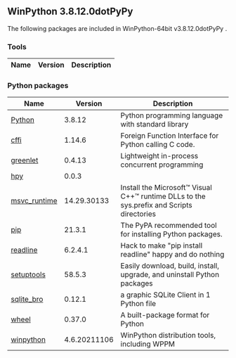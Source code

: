 ## WinPython 3.8.12.0dotPyPy 

The following packages are included in WinPython-64bit v3.8.12.0dotPyPy .

### Tools

Name | Version | Description
-----|---------|------------


### Python packages

Name | Version | Description
-----|---------|------------
[Python](http://www.python.org/) | 3.8.12 | Python programming language with standard library
[cffi](https://pypi.org/project/cffi) | 1.14.6 | Foreign Function Interface for Python calling C code.
[greenlet](https://pypi.org/project/greenlet) | 0.4.13 | Lightweight in-process concurrent programming
[hpy](https://pypi.org/project/hpy) | 0.0.3 | 
[msvc_runtime](https://pypi.org/project/msvc_runtime) | 14.29.30133 | Install the Microsoft&#8482; Visual C++&#8482; runtime DLLs to the sys.prefix and Scripts directories
[pip](https://pypi.org/project/pip) | 21.3.1 | The PyPA recommended tool for installing Python packages.
[readline](https://pypi.org/project/readline) | 6.2.4.1 | Hack to make "pip install readline" happy and do nothing
[setuptools](https://pypi.org/project/setuptools) | 58.5.3 | Easily download, build, install, upgrade, and uninstall Python packages
[sqlite_bro](https://pypi.org/project/sqlite_bro) | 0.12.1 | a graphic SQLite Client in 1 Python file
[wheel](https://pypi.org/project/wheel) | 0.37.0 | A built-package format for Python
[winpython](http://winpython.github.io/) | 4.6.20211106 | WinPython distribution tools, including WPPM